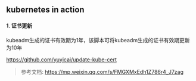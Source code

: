 ## kubernetes in action

#### 1. 证书更新

kubeadm生成的证书有效期为1年，该脚本可将kubeadm生成的证书有效期更新为10年

https://github.com/yuyicai/update-kube-cert

> 参考文档:  https://mp.weixin.qq.com/s/FMGXMxEdh1Z786r4_J7zag



